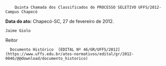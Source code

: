         Quinta Chamada dos Classificados do PROCESSO SELETIVO UFFS/2012- Campus Chapecó  

   **Data do ato:** Chapecó-SC, 27 de fevereiro de 2012.   
 

    Jaime Giolo   
 Reitor 

      Documento Histórico  [EDITAL Nº 46/GR/UFFS/2012](https://www.uffs.edu.br/atos-normativos/edital/gr/2012-0046/@@download/documento_historico)     
      